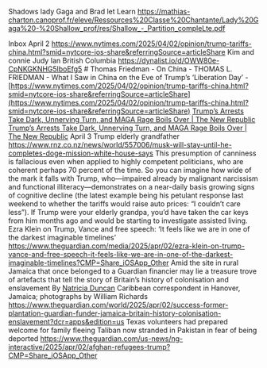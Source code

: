 Shadows lady Gaga and Brad let
    Learn
    https://mathias-charton.canoprof.fr/eleve/Ressources%20Classe%20Chantante/Lady%20Gaga%20-%20Shallow_prof/res/Shallow_-_Partition_compleLte.pdf

Inbox
    April 2
        https://www.nytimes.com/2025/04/02/opinion/trump-tariffs-china.html?smid=nytcore-ios-share&referringSource=articleShare
        Kim and connie
        Judy Ian
        British Columbia
        https://dynalist.io/d/OWW80e-CpNKGKNHG5lboEfg5
        # Thomas Friedman
    - On China
        - THOMAS L. FRIEDMAN
        - What I Saw in China on the Eve of Trump’s ‘Liberation Day’
        - [https://www.nytimes.com/2025/04/02/opinion/trump-tariffs-china.html?smid=nytcore-ios-share&referringSource=articleShare](https://www.nytimes.com/2025/04/02/opinion/trump-tariffs-china.html?smid=nytcore-ios-share&referringSource=articleShare)
    [Trump’s Arrests Take Dark, Unnerving Turn, and MAGA Rage Boils Over | The New Republic](https://newrepublic.com/article/193460/trump-arrests-take-dark-unnerving-turn-maga-rage-boils)
    [Trump’s Arrests Take Dark, Unnerving Turn, and MAGA Rage Boils Over | The New Republic](https://newrepublic.com/article/193460/trump-arrests-take-dark-unnerving-turn-maga-rage-boils)
    April 3
        Trump elderly grandfather
            https://www.rnz.co.nz/news/world/557006/musk-will-stay-until-he-completes-doge-mission-white-house-says
            This presumption of canniness is fallacious even when applied to highly competent politicians, who are coherent perhaps 70 percent of the time. So you can imagine how wide of the mark it falls with Trump, who—impaired already by malignant narcissism and functional illiteracy—demonstrates on a near-daily basis growing signs of cognitive decline (the latest example being his petulant response last weekend to whether the tariffs would raise auto prices: “I couldn’t care less”). If Trump were your elderly grandpa, you’d have taken the car keys from him months ago and would be starting to investigate assisted living.
        Ezra Klein on Trump, Vance and free speech: ‘It feels like we are in one of the darkest imaginable timelines’
            https://www.theguardian.com/media/2025/apr/02/ezra-klein-on-trump-vance-and-free-speech-it-feels-like-we-are-in-one-of-the-darkest-imaginable-timelines?CMP=Share_iOSApp_Other
        Amid the site in rural Jamaica that once belonged to a Guardian financier may lie a treasure trove of artefacts that tell the story of Britain’s history of colonisation and enslavement
            By [Natricia Duncan](https://www.theguardian.com/profile/natricia-duncan) Caribbean correspondent in Hanover, Jamaica; photographs by William Richards
            https://www.theguardian.com/world/2025/apr/02/success-former-plantation-guardian-funder-jamaica-britain-history-colonisation-enslavement?dcr=apps&edition=us
    Texas volunteers had prepared welcome for family fleeing Taliban now stranded in Pakistan in fear of being deported
        https://www.theguardian.com/us-news/ng-interactive/2025/apr/02/afghan-refugees-trump?CMP=Share_iOSApp_Other